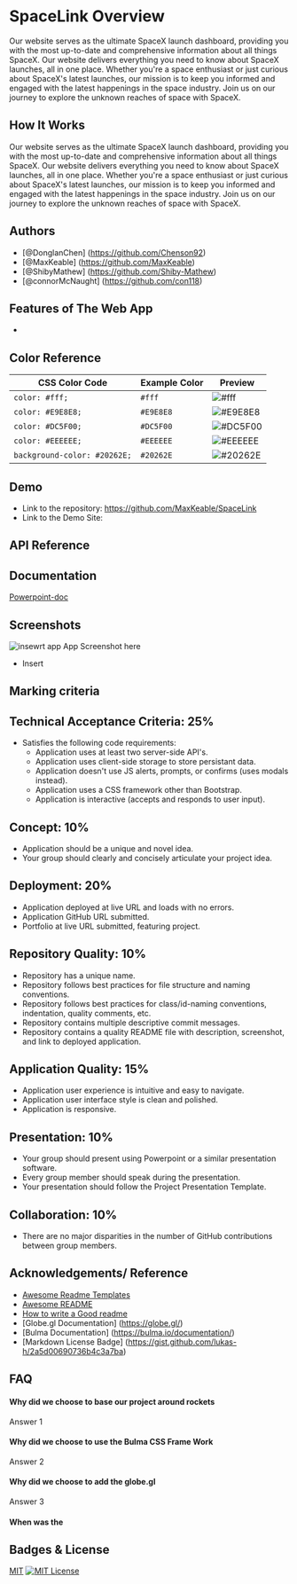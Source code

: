 
# SpaceLink Overview

Our website serves as the ultimate SpaceX launch dashboard, providing you with the most up-to-date and
comprehensive information about all things SpaceX. Our website delivers everything you need to know about SpaceX
launches, all in one place. Whether you're a space enthusiast or just curious about SpaceX's latest launches,
our mission is to keep you informed and engaged with the latest happenings in the space industry. Join us on our
journey to explore the unknown reaches of space with SpaceX.

## How It Works

Our website serves as the ultimate SpaceX launch dashboard, providing you with the most up-to-date and
comprehensive information about all things SpaceX. Our website delivers everything you need to know about SpaceX
launches, all in one place. Whether you're a space enthusiast or just curious about SpaceX's latest launches,
our mission is to keep you informed and engaged with the latest happenings in the space industry. Join us on our
journey to explore the unknown reaches of space with SpaceX.

## Authors

- [@DonglanChen] (https://github.com/Chenson92)
- [@MaxKeable] (https://github.com/MaxKeable)
- [@ShibyMathew] (https://github.com/Shiby-Mathew)
- [@connorMcNaught] (https://github.com/con118)

## Features of The Web App

- 

## Color Reference

| CSS Color Code | Example Color | Preview |
| --- | --- | --- |
| `color: #fff;` | `#fff` | ![#fff](https://via.placeholder.com/10/ffffff?text=+) |
| `color: #E9E8E8;` | `#E9E8E8` | ![#E9E8E8](https://via.placeholder.com/10/E9E8E8?text=+) |
| `color: #DC5F00;` | `#DC5F00` | ![#DC5F00](https://via.placeholder.com/10/DC5F00?text=+) |
| `color: #EEEEEE;` | `#EEEEEE` | ![#EEEEEE](https://via.placeholder.com/10/EEEEEE?text=+) |
| `background-color: #20262E;` | `#20262E` | ![#20262E](https://via.placeholder.com/10/20262E?text=+) |



## Demo

- Link to the repository: https://github.com/MaxKeable/SpaceLink
- Link to the Demo Site: 

## API Reference




## Documentation

[Powerpoint-doc](https://addlinkher.com)


## Screenshots

![insewrt app App Screenshot here](https://via.placeholder.com/468x300?text=App+Screenshot+Here)
* Insert


## Marking criteria
## Technical Acceptance Criteria: 25%
- Satisfies the following code requirements:
  - Application uses at least two server-side API's.
  - Application uses client-side storage to store persistant data.
  - Application doesn't use JS alerts, prompts, or confirms (uses modals instead).
  - Application uses a CSS framework other than Bootstrap.
  - Application is interactive (accepts and responds to user input).

## Concept: 10%
- Application should be a unique and novel idea.
- Your group should clearly and concisely articulate your project idea.

## Deployment: 20%
- Application deployed at live URL and loads with no errors.
- Application GitHub URL submitted.
- Portfolio at live URL submitted, featuring project.

## Repository Quality: 10%
- Repository has a unique name.
- Repository follows best practices for file structure and naming conventions.
- Repository follows best practices for class/id-naming conventions, indentation, quality comments, etc.
- Repository contains multiple descriptive commit messages.
- Repository contains a quality README file with description, screenshot, and link to deployed application.

## Application Quality: 15%
- Application user experience is intuitive and easy to navigate.
- Application user interface style is clean and polished.
- Application is responsive.

## Presentation: 10% 
- Your group should present using Powerpoint or a similar presentation software.
- Every group member should speak during the presentation.
- Your presentation should follow the Project Presentation Template.

## Collaboration: 10%
- There are no major disparities in the number of GitHub contributions between group members.

## Acknowledgements/ Reference

 - [Awesome Readme Templates](https://awesomeopensource.com/project/elangosundar/awesome-README-templates)
 - [Awesome README](https://github.com/matiassingers/awesome-readme)
 - [How to write a Good readme](https://bulldogjob.com/news/449-how-to-write-a-good-readme-for-your-github-project)
 - [Globe.gl Documentation] (https://globe.gl/)
 - [Bulma Documentation] (https://bulma.io/documentation/)
 - [Markdown License Badge] (https://gist.github.com/lukas-h/2a5d00690736b4c3a7ba)


## FAQ

#### Why did we choose to base our project around rockets

Answer 1

#### Why did we choose to use the Bulma CSS Frame Work

Answer 2

#### Why did we choose to add the globe.gl 

Answer 3

#### When was the 


## Badges & License

[MIT](https://choosealicense.com/licenses/mit/)
[![MIT License](https://img.shields.io/badge/License-MIT-green.svg)](https://choosealicense.com/licenses/mit/)
